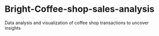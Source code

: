 # Bright-Coffee-shop-sales-analysis
Data analysis and visualization of coffee shop transactions to uncover insights
